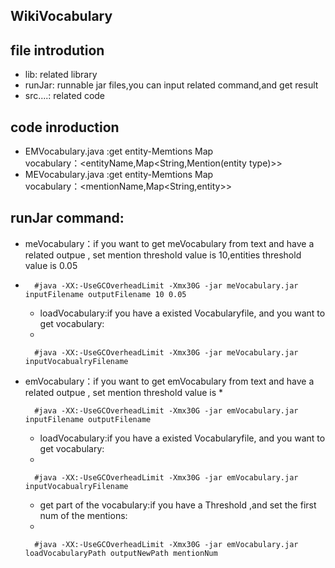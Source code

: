 ## WikiVocabulary

## file introdution
* lib: related library
* runJar: runnable jar files,you can input related command,and get result
* src....: related code 
## code inroduction
* EMVocabulary.java :get entity-Memtions Map  
         vocabulary：\<entityName,Map\<String,Mention(entity type)>>
* MEVocabulary.java :get entity-Memtions Map  
         vocabulary：\<mentionName,Map\<String,entity>>

## runJar command:

 * meVocabulary：if you want to get meVocabulary from text and have a related outpue  , set mention threshold value is 10,entities threshold value is 0.05
 * 
         #java -XX:-UseGCOverheadLimit -Xmx30G -jar meVocabulary.jar inputFilename outputFilename 10 0.05

   * loadVocabulary:if you have a existed Vocabularyfile, and you want to get vocabulary:
   * 
 
         #java -XX:-UseGCOverheadLimit -Xmx30G -jar meVocabulary.jar inputVocabualryFilename 

 * emVocabulary：if you want to get emVocabulary from text and have a related outpue  , set mention threshold value is 
   * 
 
         #java -XX:-UseGCOverheadLimit -Xmx30G -jar emVocabulary.jar inputFilename outputFilename 

   *  loadVocabulary:if you have a existed Vocabularyfile, and you want to get vocabulary:
   * 
 
         #java -XX:-UseGCOverheadLimit -Xmx30G -jar emVocabulary.jar inputVocabualryFilename 

   *  get part of the vocabulary:if you have a Threshold ,and set the first num of the mentions:
   * 
 
         #java -XX:-UseGCOverheadLimit -Xmx30G -jar emVocabulary.jar loadVocabularyPath outputNewPath mentionNum 


